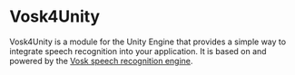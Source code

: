 # Vosk4Unity
Vosk4Unity is a module for the Unity Engine that provides a simple way to integrate speech recognition into your application. 
It is based on and powered by the [Vosk speech recognition engine](https://github.com/alphacep/vosk-api).
